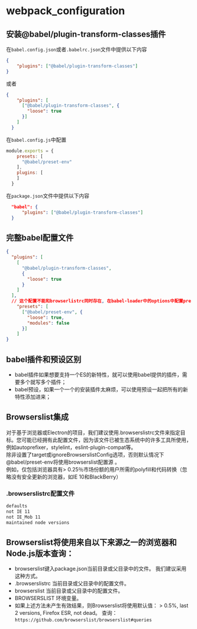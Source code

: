 # webpack_configuration

## 安装@babel/plugin-transform-classes插件
在`babel.config.json`或者`.babelrc.json`文件中提供以下内容
```json
{
    "plugins": ["@babel/plugin-transform-classes"]
}
```
或者
```json
{
    "plugins": [
      ["@babel/plugin-transform-classes", {
        "loose": true
      }]
    ]
  }
```
在`babel.config.js`中配置
```javascript
module.exports = {
    presets: [
      "@babel/preset-env"
    ],
    plugins: [
    ]
  }
```
在`package.json`文件中提供以下内容
```json
  "babel": {
      "plugins": ["@babel/plugin-transform-classes"]
  }
```

## 完整babel配置文件
```json
{
  "plugins": [
    [
      "@babel/plugin-transform-classes",
      {
        "loose": true
      }
    ]
  ],
  // 这个配置不能和browserlistrc同时存在, 在babel-loader中的options中配置preset-env不能和browserlistrc同时存在
    "presets": [
      ["@babel/preset-env", {
        "loose": true,
        "modules": false
      }]
    ]
}
```

## babel插件和预设区别
- babel插件如果想要支持一个ES的新特性，就可以使用babel提供的插件，需要多个就写多个插件；
- babel预设，如果一个一个的安装插件太麻烦，可以使用预设一起把所有的新特性添加进来；

## Browserslist集成  
对于基于浏览器或Electron的项目，我们建议使用.browserslistrc文件来指定目标。您可能已经拥有此配置文件，因为该文件已被生态系统中的许多工具所使用，例如autoprefixer，stylelint，eslint-plugin-compat等。  
除非设置了target或ignoreBrowserslistConfig选项，否则默认情况下@babel/preset-env将使用browserslist配置源 。  
例如，仅包括浏览器具有> 0.25％市场份额的用户所需的polyfill和代码转换（忽略没有安全更新的浏览器，如IE 10和BlackBerry）  

### .browserslistrc配置文件
```txt
defaults
not IE 11
not IE_Mob 11
maintained node versions
```

## Browserslist将使用来自以下来源之一的浏览器和Node.js版本查询：

- browserslist键入package.json当前目录或父目录中的文件。 我们建议采用这种方式。
- .browserslistrc 当前目录或父目录中的配置文件。
- browserslist 当前目录或父目录中的配置文件。
- BROWSERSLIST 环境变量。
- 如果上述方法未产生有效结果，则Browserslist将使用默认值： > 0.5%, last 2 versions, Firefox ESR, not dead。
查询：`https://github.com/browserslist/browserslist#queries`







